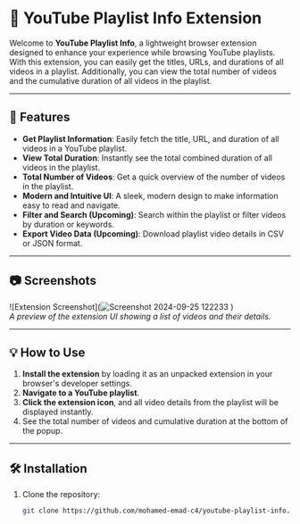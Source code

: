 # 📜 YouTube Playlist Info Extension

Welcome to **YouTube Playlist Info**, a lightweight browser extension designed to enhance your experience while browsing YouTube playlists. With this extension, you can easily get the titles, URLs, and durations of all videos in a playlist. Additionally, you can view the total number of videos and the cumulative duration of all videos in the playlist.

---

## 🚀 Features

- **Get Playlist Information**: Easily fetch the title, URL, and duration of all videos in a YouTube playlist.
- **View Total Duration**: Instantly see the total combined duration of all videos in the playlist.
- **Total Number of Videos**: Get a quick overview of the number of videos in the playlist.
- **Modern and Intuitive UI**: A sleek, modern design to make information easy to read and navigate.
- **Filter and Search (Upcoming)**: Search within the playlist or filter videos by duration or keywords.
- **Export Video Data (Upcoming)**: Download playlist video details in CSV or JSON format.

---

## 📷 Screenshots

![Extension Screenshot](![Screenshot 2024-09-25 122233](https://github.com/user-attachments/assets/1ae43475-87bb-42fb-bdd5-32baafc6f5f7)
)  
*A preview of the extension UI showing a list of videos and their details.*

---

## 💡 How to Use

1. **Install the extension** by loading it as an unpacked extension in your browser's developer settings.
2. **Navigate to a YouTube playlist**.
3. **Click the extension icon**, and all video details from the playlist will be displayed instantly.
4. See the total number of videos and cumulative duration at the bottom of the popup.

---

## 🛠️ Installation

1. Clone the repository:
   ```bash
   git clone https://github.com/mohamed-emad-c4/youtube-playlist-info.git
